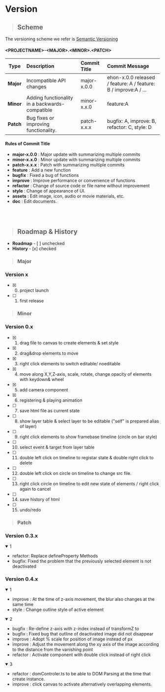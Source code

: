 Version
=============

>## Scheme

The versioning scheme we refer is [Semantic Versioning](https://semver.org/)

#### <PROJECTNAME\>-<MAJOR\>.<MINOR\>.<PATCH\>

| Type | Description | Commit Title | Commit Message |
|:----------:|:-------------|:-------------|:-------------|
|**Major**| Incompatible API changes | major-x.0.0 | ehon-x.0.0 released / feature: A / feature: B / improve:A / ...   |
|**Minor**| Adding functionality in a backwards-compatible | minor-x.x.0 | feature:A |
|**Patch**| Bug fixes or improving functionality. | patch-x.x.x | bugfix: A,  improve: B,  refactor: C, style: D |
<summary><div> 

#### Rules of Commit Title
- **major-x.0.0** : Major update with summarizing multiple commits
- **minor-x.x.0** : Minor update with summarizing multiple commits
- **patch-x.x.x** : Patch with summarizing multiple commits
- **feature**  : Add a new function
- **bugfix**  : Fixed a bug of functions
- **improve** : Improve performance or convenience of functions
- **refactor** : Change of source code or file name without improvement
- **style** :  Change of appearance of UI.
- **assets** :  Edit image, icon, audio or movie materials, etc.
- **doc** :  Edit documents.

<br>
<br>

> ## Roadmap & History
- **Roadmap** -  [ ] unchecked
- **History** - [x] checked

>### Major
### Version x

- [x] 0. project launch
- [ ] 1. first release

>### Minor
### Version 0.x

- [x] 1. drag file to canvas to create elements & set style 
- [x] 2. drag&drop elements to move
- [x] 3. right click elements to switch editable/ noeditable 
- [x] 4. move along X,Y,Z-axis, scale, rotate, change opacity of elements with keydown& wheel
- [x] 5. add camera component
- [x] 6. registering & playing animation
- [ ] 7. save html file as current state
- [ ] 8. show layer table & select layer to be editable ("self" is prepared alias of layer) 
- [ ] 9. right click elements to show framebase timeline (circle on bar style)
- [ ] 10. select event & target from layer table
- [ ] 11. double left click on timeline to registar state & double right click to delete
- [ ] 12. double left click on circle on timeline to change src file.
- [ ] 13. right click circle on timeline to edit new state of elements / right click again to cancel
- [ ] 14. save history of html
- [ ] 15. undo/redo



>### Patch

### Version 0.3.x
<details open>
<summary>1</summary>

- refactor:  Replace defineProperty Methods<br>
- bugfix: Fixed the problem that the previously selected element is not
deactivated
</details>

### Version 0.4.x
<details open>
<summary>1</summary>

- improve : At the time of z-axis movement, the blur also changes at the same time
- style : Change outline style of active element
</details>
<details open>
<summary>2</summary>

- bugfix : Re-define z-axis with z-index instead of transformZ to 
- bugfix : Fixed bug that outline of deactivated image did not disappear
- improve : Adopt % scale for position of image instead of px
- improve : Adjust the movement along the xy axis of the image according to the distance from the vanishing point
- refactor : Activate component with double click instead of right click
</details>
<details open>
<summary>3</summary>

- refactor : domControler.ts to be able to DOM Parsing at the time that create instance.
- improve : click canvas to activate alternatively overlapping elements.
</details>
